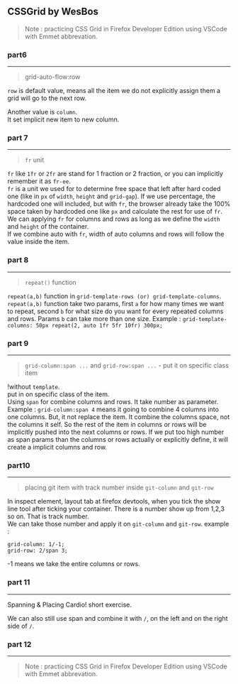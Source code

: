 CSSGrid by WesBos
--
> Note : practicing CSS Grid in Firefox Developer Edition using VSCode with Emmet abbrevation.

### part6 
---
> grid-auto-flow:row

`row` is default value, means all the item we do not explicitly assign them a grid will go to the next row.

Another value is `column`.<br /> It set implicit new item to new column.

### part 7
---
> `fr` unit

`fr` like `1fr` or `2fr` are stand for 1 fraction or 2 fraction, or you can implicitly remember it as `fr-ee`. <br /> 
`fr` is a unit we used for to determine free space that left after hard coded one (like in `px` of `width`, `height` and `grid-gap`). If we use percentage, the hardcoded one will included, but with `fr`, the browser already take the 100% space taken by hardcoded one like `px` and calculate the rest for use of `fr`. <br /> 
We can applying `fr` for columns and rows as long as we define the `width` and `height` of the container. <br /> 
If we combine auto with `fr`, width of auto columns and rows will follow the value inside the item.

### part 8
---
> `repeat()` function

`repeat(a,b)` function in `grid-template-rows (or) grid-template-columns`. <br/>
`repeat(a,b)` function take two params, first `a` for how many times we want to repeat, second `b` for what size do you want for every repeated columns and rows. Params `b` can take more than one size. Example : `grid-template-columns: 50px repeat(2, auto 1fr 5fr 10fr) 300px;`

### part 9
---
> `grid-column:span ...` and `grid-row:span ...`  - put it on specific class item

!without `template`. <br/>
put in on specific class of the item. <br/>
Using `span` for combine columns and rows. It take number as parameter. Example : `grid-column:span 4` means it going to combine 4 columns into one columns. But, it not replace the item. It combine the columns space, not the columns it self. So the rest of the item in columns or rows will be implicitly pushed into the next columns or rows. If we put too high number as span params than the columns or rows actually or explicitly define, it will create a implicit columns and row.

### part10
---

> placing git item with track number inside `git-column` and `git-row`

In inspect element, layout tab at firefox devtools, when you tick the show line tool after ticking your container. There is a number show up from 1,2,3 so on. That is track number. <br/>
We can take those number and apply it on `git-column` and `git-row`.
example :

```
grid-column: 1/-1;
grid-row: 2/span 3;
```
-1 means we take the entire columns or rows.

### part 11
---
Spanning & Placing Cardio! short exercise.

We can also still use span and combine it with `/`, on the left and on the right side of `/`.

### part 12
---

> Note : practicing CSS Grid in Firefox Developer Edition using VSCode with Emmet abbrevation.